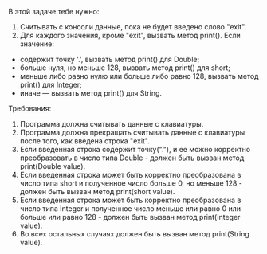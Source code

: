 
В этой задаче тебе нужно:
1. Считывать с консоли данные, пока не будет введено слово &quot;exit&quot;.
2. Для каждого значения, кроме &quot;exit&quot;, вызвать метод print(). Если значение:
- содержит точку &#39;.&#39;, вызвать метод print() для Double;
- больше нуля, но меньше 128, вызвать метод print() для short;
- меньше либо равно нулю или больше либо равно 128, вызвать метод print() для Integer;
- иначе &mdash; вызвать метод print() для String.


Требования:
1.	Программа должна считывать данные с клавиатуры.
2.	Программа должна прекращать считывать данные с клавиатуры после того, как введена строка &quot;exit&quot;.
3.	Если введенная строка содержит точку(&quot;.&quot;), и ее можно корректно преобразовать в число типа Double - должен быть вызван метод print(Double value).
4.	Если введенная строка может быть корректно преобразована в число типа short и полученное число больше 0, но меньше 128 - должен быть вызван метод print(short value).
5.	Если введенная строка может быть корректно преобразована в число типа Integer и полученное число меньше или равно 0 или больше или равно 128 - должен быть вызван метод print(Integer value).
6.	Во всех остальных случаях должен быть вызван метод print(String value).


